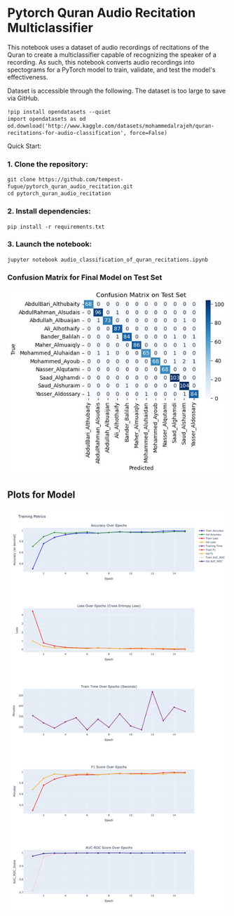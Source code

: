 # Pytorch Quran Audio Recitation Multiclassifier
This notebook uses a dataset of audio recordings of recitations of the Quran to create a multiclassifier capable of recognizing the speaker of a recording. As such, this notebook converts audio recordings into spectograms for a PyTorch model to train, validate, and test the model's effectiveness.

Dataset is accessible through the following. The dataset is too large to save via GitHub.

```
!pip install opendatasets --quiet
import opendatasets as od
od.download('http://www.kaggle.com/datasets/mohammedalrajeh/quran-recitations-for-audio-classification', force=False)
```

Quick Start:
### 1. Clone the repository: 
```
git clone https://github.com/tempest-fugue/pytorch_quran_audio_recitation.git
cd pytorch_quran_audio_recitation
```
### 2. Install dependencies: 
```
pip install -r requirements.txt
```
### 3. Launch the notebook:
```
jupyter notebook audio_classification_of_quran_recitations.ipynb
```
### Confusion Matrix for Final Model on Test Set

![Confusion Matrix](visualizations/confusion_matrix.jpeg)


## Plots for Model
![Output Plots](visualizations/output_plots.jpeg)
